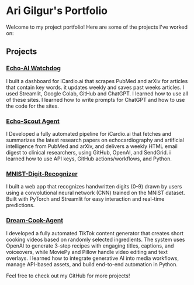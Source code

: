 # Ari Gilgur's Portfolio

Welcome to my project portfolio! Here are some of the projects I've worked on:

## Projects

### [Echo-AI Watchdog](https://github.com/AriGilgur/streamlit)
I built a dashboard for iCardio.ai that scrapes PubMed and arXiv for articles that contain key words. it updates weekly and saves past weeks articles. I used Streamlit, Google Colab, GitHub and ChatGPT. I learned how to use all of these sites. I learned how to write prompts for ChatGPT and how to use the code for the sites.

### [Echo-Scout Agent](https://github.com/AriGilgur/echo_ai_agent)
I Developed a fully automated pipeline for iCardio.ai that fetches and summarizes the latest research papers on echocardiography and artificial intelligence from PubMed and arXiv, and delivers a weekly HTML email digest to clinical researchers, using GitHub, OpenAI, and SendGrid. i learned how to use API keys, GitHub actions/workflows, and Python.

### [MNIST-Digit-Recognizer](https://github.com/AriGilgur/mnist-digit-recognizer.git)
I built a web app that recognizes handwritten digits (0-9) drawn by users using a convolutional neural network (CNN) trained on the MNIST dataset. Built with PyTorch and Streamlit for easy interaction and real-time predictions.


### [Dream-Cook-Agent](https://github.com/AriGilgur/mnist-digit-recognizer.git)
I developed a fully automated TikTok content generator that creates short cooking videos based on randomly selected ingredients. The system uses OpenAI to generate 3-step recipes with engaging titles, captions, and voiceovers, while MoviePy and Pillow handle video editing and text overlays. I learned how to integrate generative AI into media workflows, manage API-based assets, and build end-to-end automation in Python.

Feel free to check out my GitHub for more projects!
